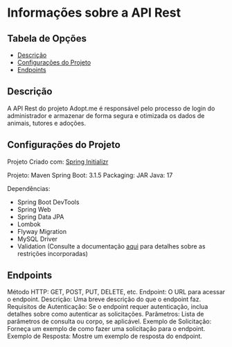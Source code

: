 # Informações sobre a API Rest

## Tabela de Opções

- [Descrição](#descricao)
- [Configurações do Projeto](#configuracoes)
- [Endpoints](#endpoints)

## Descrição

<a name="descricao"></a>

A API Rest do projeto Adopt.me é responsável pelo processo de login do administrador e armazenar de forma segura e otimizada os dados de animais, tutores e adoções.

## Configurações do Projeto

<a name="configuracoes"></a>

Projeto Criado com: [Spring Initializr](start.spring.io)

Projeto: Maven
Spring Boot: 3.1.5
Packaging: JAR
Java: 17

Dependências:
- Spring Boot DevTools
- Spring Web
- Spring Data JPA
- Lombok
- Flyway Migration
- MySQL Driver
- Validation (Consulte a documentação [aqui](https://jakarta.ee/specifications/bean-validation/3.0/jakarta-bean-validation-spec-3.0.html#builtinconstraints) para detalhes sobre as restrições incorporadas)

## Endpoints

<a name="endpoints"></a>

Método HTTP: GET, POST, PUT, DELETE, etc.
Endpoint: O URL para acessar o endpoint.
Descrição: Uma breve descrição do que o endpoint faz.
Requisitos de Autenticação: Se o endpoint requer autenticação, inclua detalhes sobre como autenticar as solicitações.
Parâmetros: Lista de parâmetros de consulta ou corpo, se aplicável.
Exemplo de Solicitação: Forneça um exemplo de como fazer uma solicitação para o endpoint.
Exemplo de Resposta: Mostre um exemplo de resposta do endpoint.
